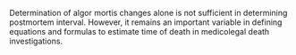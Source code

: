 Determination of algor mortis changes alone is not sufficient in determining postmortem interval. However, it remains an important variable in defining equations and formulas to estimate time of death in medicolegal death investigations.
